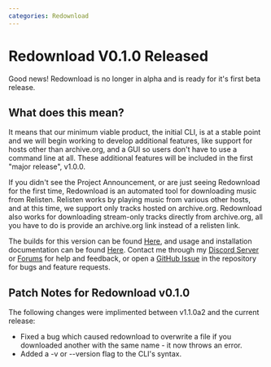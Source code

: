 ```yaml
---
categories: Redownload
---
```


# Redownload V0.1.0 Released
Good news! Redownload is no longer in alpha and is ready for it's first beta release. 

## What does this mean?
It means that our minimum viable product, the initial CLI, is at a stable point and we will begin
working to develop additional features, like support for hosts other than archive.org, and a GUI so
users don't have to use a command line at all. These additional features will be included in the first "major release",
v1.0.0.

If you didn't see the Project Announcement, or are just seeing Redownload for the first time, Redownload is an automated
tool for downloading music from Relisten. Relisten works by playing music from various other hosts, and at this time, we support
only tracks hosted on archive.org. Redownload also works for downloading stream-only tracks directly from archive.org, all you
have to do is provide an archive.org link instead of a relisten link.

The builds for this version can be found [Here](https://github.com/Morpheus636/redownload/releases/tag/v0.1.0), and usage and installation documentation can be found [Here](https://github.com/Morpheus636/redownload/blob/v0.1.0/docs/usage.md). Contact me through my [Discord Server](https://discord.morpheus636.com) or [Forums](https://morpheus636.com/forums) for help and feedback, or open a [GitHub Issue](https://github.com/Morpheus636/redownload/issues) in the repository for bugs and feature requests.

## Patch Notes for Redownload v0.1.0
The following changes were implimented between v1.1.0a2 and the current release:
- Fixed a bug which caused redownload to overwrite a file if you downloaded another with the same name - it now throws an error.
- Added a -v or --version flag to the CLI's syntax.


